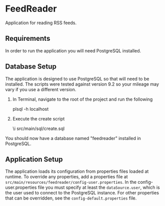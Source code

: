 # FeedReader
Application for reading RSS feeds.

## Requirements 
In order to run the application you will need PostgreSQL installed.

## Database Setup
The application is designed to use PostgreSQL so that will need to be installed. The scripts were tested against version 9.2 so your mileage may vary if you use a different version.

1. In Terminal, navigate to the root of the project and run the following 
    
    plsql -h localhost
    
2. Execute the create script
     
    \i src/main/sql/create.sql
     
You should now have a database named "feedreader" installed in PostgreSQL. 

## Application Setup
The application loads its configuration from properties files loaded at runtime. To override any properties, add a properties file at `src/main/resources/feedreader/config-user.properties`. In the config-user.properties file you must specify at least the `dataSource.user`, which is the user used to connect to the PostgreSQL instance. For other properties that can be overridden, see the `config-default.properties` file.
